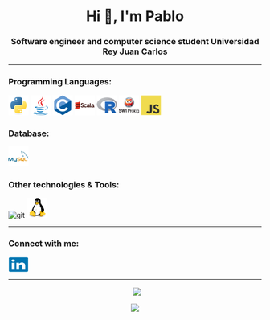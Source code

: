 <h1 align="center">Hi 👋, I'm Pablo</h1>
<h3 align="center">Software engineer and computer science student Universidad Rey Juan Carlos</h3>

***

<h3 align="left">Programming Languages:</h3>
<div align="left">
  <img src="https://raw.githubusercontent.com/devicons/devicon/master/icons/python/python-original.svg" alt="python" width="40" height="40"/>
  <img src="https://raw.githubusercontent.com/devicons/devicon/master/icons/java/java-original.svg" alt="java" width="40" height="40"/>
  <img src="https://raw.githubusercontent.com/devicons/devicon/master/icons/c/c-original.svg" alt="c" width="40" height="40"/>
  <img src="https://github.com/devicons/devicon/blob/master/icons/scala/scala-original-wordmark.svg" alt="scala" width="40" height="40"/>
  <img src="https://github.com/devicons/devicon/blob/master/icons/r/r-original.svg" alt="r" width="40" height="40"/>
  <img src="https://github.com/devicons/devicon/blob/master/icons/prolog/prolog-original-wordmark.svg" alt="prolog" width="40" height="40"/>
  <img src="https://raw.githubusercontent.com/devicons/devicon/master/icons/javascript/javascript-original.svg" alt="javascript" width="40" height="40"/>
</div>

<h3 align="left">Database:</h3>
<div align="left">
    <img src="https://github.com/devicons/devicon/blob/master/icons/mysql/mysql-original-wordmark.svg" alt="MySQL" width="40" height="40"/>
</div>

<h3 align="left">Other technologies & Tools:</h3>
<div align="left">
    <img src="https://www.vectorlogo.zone/logos/git-scm/git-scm-icon.svg" alt="git" width="40" height="40"/>
    <img src="https://raw.githubusercontent.com/devicons/devicon/master/icons/linux/linux-original.svg" alt="linux" width="40" height="40"/>
</div>

***
  
<h3 align="left">Connect with me:</h3>
<div align="left">
  <a href="https://www.linkedin.com/in/pablo-req-post/" target="blank">
    <img align="center" src="https://github.com/devicons/devicon/blob/master/icons/linkedin/linkedin-original.svg" height="30" width="40" />
  </a>
</div>
  
***
  
<p align="center">&nbsp;
  <img align="center" src="https://github-readme-stats.vercel.app/api?username=pablorpost&theme=tokyonight&show_icons=true&locale=en&hide_border=true&include_all_commits=true&count_private=true" />
</p>
<p align="center">
  <img align="center" src="https://github-readme-streak-stats.herokuapp.com/?user=pablorpost&theme=tokyonight&hide_border=true" />
</p>

<!--
**pablorpost/pablorpost** is a ✨ _special_ ✨ repository because its `README.md` (this file) appears on your GitHub profile.

Here are some ideas to get you started:

- 🔭 I’m currently working on ...
- 🌱 I’m currently learning ...
- 👯 I’m looking to collaborate on ...
- 🤔 I’m looking for help with ...
- 💬 Ask me about ...
- 📫 How to reach me: ...
- 😄 Pronouns: ...
- ⚡ Fun fact: ...
-->
